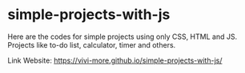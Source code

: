 # simple-projects-with-js
Here are the codes for simple projects using only CSS, HTML and JS. Projects like to-do list, calculator, timer and others.

Link Website: https://vivi-more.github.io/simple-projects-with-js/
